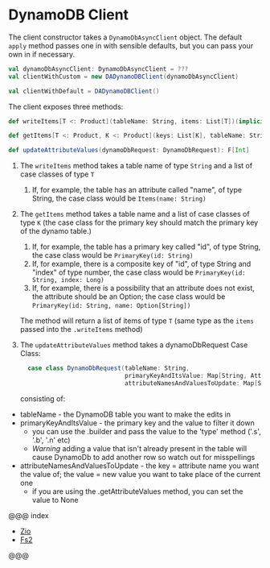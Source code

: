 # DynamoDB Client

The client constructor takes a `DynamoDbAsyncClient` object. The default `apply` method passes one in with sensible defaults, but you can pass your own in if necessary.

```scala
val dynamoDbAsyncClient: DynamoDbAsyncClient = ???
val clientWithCustom = new DADynamoDBClient(dynamoDbAsyncClient)

val clientWithDefault = DADynamoDBClient()
```

The client exposes three methods:

```scala
def writeItems[T <: Product](tableName: String, items: List[T])(implicit format: DynamoFormat[T]): F[BatchWriteItemResponse]

def getItems[T <: Product, K <: Product](keys: List[K], tableName: String)(implicit returnFormat: DynamoFormat[T], keyFormat: DynamoFormat[K]): F[List[T]]

def updateAttributeValues(dynamoDbRequest: DynamoDbRequest): F[Int]
```

1. The `writeItems` method takes a table name of type `String` and a list of case classes of type `T`
    1. If, for example, the table has an attribute called "name", of type String, the case class would be `Items(name: String)`


2. The `getItems` method takes a table name and a list of case classes of type `K` (the case class for the primary key should match the primary key of the dynamo table.) 
   1. If, for example, the table has a primary key called "id", of type String, the case class would be `PrimaryKey(id: String)`
   2. If, for example, there is a composite key of "id", of type String and "index" of type number, the case class would be `PrimaryKey(id: String, index: Long)`
   3. If, for example, there is a possibility that an attribute does not exist, the attribute should be an Option; the case class would be `PrimaryKey(id: String, name: Option[String])`

    The method will return a list of items of type `T` (same type as the `items` passed into the `.writeItems` method)


3. The `updateAttributeValues` method takes a dynamoDbRequest Case Class:

    ```scala
      case class DynamoDbRequest(tableName: String,
                                 primaryKeyAndItsValue: Map[String, AttributeValue],
                                 attributeNamesAndValuesToUpdate: Map[String, Option[AttributeValue]])
    ```
   consisting of:

  - tableName - the DynamoDB table you want to make the edits in
  - primaryKeyAndItsValue - the primary key and the value to filter it down
    - you can use the .builder and pass the value to the 'type' method ('.s', '.b', '.n' etc)
    - *Warning* adding a value that isn't already present in the table will cause DynamoDb to add another row so watch out for misspellings
  - attributeNamesAndValuesToUpdate - the key = attribute name you want the value of; the value = new value you want to take place of the current one
    - if you are using the .getAttributeValues method, you can set the value to None

@@@ index

* [Zio](zio.md)
* [Fs2](fs2.md)

@@@
